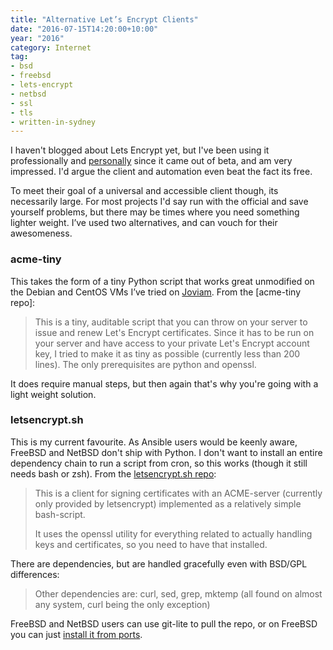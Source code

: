 ```yaml
---
title: "Alternative Let’s Encrypt Clients"
date: "2016-07-15T14:20:00+10:00"
year: "2016"
category: Internet
tag:
- bsd
- freebsd
- lets-encrypt
- netbsd
- ssl
- tls
- written-in-sydney
---
```

I haven't blogged about Lets Encrypt yet, but I've been using it professionally and [personally] since it came out of beta, and am very impressed. I'd argue the client and automation even beat the fact its free.

To meet their goal of a universal and accessible client though, its necessarily large. For most projects I'd say run with the official and save yourself problems, but there may be times where you need something lighter weight. I’ve used two alternatives, and can vouch for their awesomeness.

### acme-tiny

This takes the form of a tiny Python script that works great unmodified on the Debian and CentOS VMs I’ve tried on [Joviam]. From the [acme-tiny repo]:

> This is a tiny, auditable script that you can throw on your server to issue and renew Let's Encrypt certificates. Since it has to be run on your server and have access to your private Let's Encrypt account key, I tried to make it as tiny as possible (currently less than 200 lines). The only prerequisites are python and openssl.

It does require manual steps, but then again that's why you're going with a light weight solution.

### letsencrypt.sh

This is my current favourite. As Ansible users would be keenly aware, FreeBSD and NetBSD don't ship with Python. I don't want to install an entire dependency chain to run a script from cron, so this works (though it still needs bash or zsh). From the [letsencrypt.sh repo]:

> This is a client for signing certificates with an ACME-server (currently only provided by letsencrypt) implemented as a relatively simple bash-script.
> 
> It uses the openssl utility for everything related to actually handling keys and certificates, so you need to have that installed.

There are dependencies, but are handled gracefully even with BSD/GPL differences:

> Other dependencies are: curl, sed, grep, mktemp (all found on almost any system, curl being the only exception)

FreeBSD and NetBSD users can use git-lite to pull the repo, or on FreeBSD you can just [install it from ports].

[personally]: https://www.ssllabs.com/ssltest/analyze.html?d=rubenerd.com
[diafygi and the devs]: https://github.com/diafygi/acme-tiny
[letsencrypt.sh repo]: https://github.com/lukas2511/letsencrypt.sh
[Joviam]: https://joviam.com/
[install it from ports]: https://www.freshports.org/security/letsencrypt.sh/

